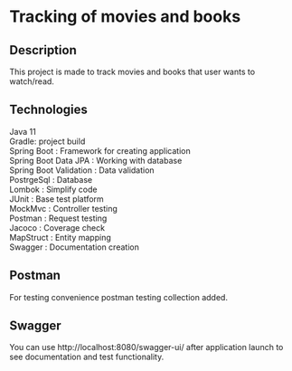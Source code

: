 # Tracking of movies and books

## Description
This project is made to track movies and books that user wants to watch/read.

## Technologies

Java 11  
Gradle: project build  
Spring Boot : Framework for creating application  
Spring Boot Data JPA : Working with database  
Spring Boot Validation : Data validation  
PostrgeSql : Database  
Lombok : Simplify code  
JUnit : Base test platform  
MockMvc : Controller testing  
Postman : Request testing  
Jacoco : Coverage check  
MapStruct : Entity mapping  
Swagger : Documentation creation  

## Postman

For testing convenience postman testing collection added.

## Swagger 

You can use http://localhost:8080/swagger-ui/ after application launch to see documentation and test functionality.



